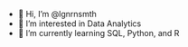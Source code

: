 - 👋 Hi, I’m @lgnrnsmth
- 👀 I’m interested in Data Analytics
- 🌱 I’m currently learning SQL, Python, and R

<!---
lgnrnsmth/lgnrnsmth is a ✨ special ✨ repository because its `README.md` (this file) appears on your GitHub profile.
You can click the Preview link to take a look at your changes.
--->
